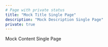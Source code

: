 ```yaml
---
# Page with private status
title: "Mock Title Single Page"
description: "Mock Description Single Page"
private: true
---
```


Mock Content Single Page
